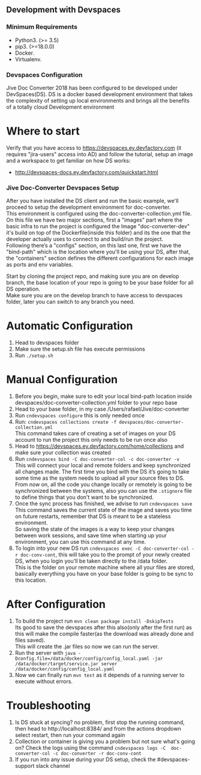 ## Development with Devspaces
 ### Minimum Requirements
 * Python3. (>= 3.5)
* pip3. (>=18.0.0)
* Docker.
* Virtualenv.
 ### Devspaces Configuration
 Jive Doc Converter 2018 has been configured to be developed under DevSpaces(DS).
 DS is a docker based development environment that takes the complexity of 
 setting up local environments and brings all the benefits of a totally cloud
 Development environment
 # Where to start
 Verify that you have access to https://devspaces.ey.devfactory.com (it requires "jira-users" access into AD) and follow the tutorial, setup an image and a workspace to get familiar on how DS works:
 * http://devspaces-docs.ey.devfactory.com/quickstart.html
 
 ### Jive Doc-Converter Devspaces Setup
 After you have installed the DS client and run the basic example, we'll proceed to setup the development environment for doc-converter.  
 This environment is configured using the doc-converter-collection.yml file.  
 On this file we have two major sections, first a "images" part where the basic infra to run the project is configured the Image "doc-converter-dev" it's build on top of the Dockerfile(inside this folder) and its the one that the developer actually uses to connect to and build/run the project.  
 Following there’s a "configs" section, on this last one, first we have the "bind-path" which is the location where you'll be using your DS, after that, the "containers" section defines the different configurations for each image as ports and env variables.

 Start by cloning the project repo, and making sure you are on develop branch, the base location of your repo is going to be your base folder for all DS operation.  
 Make sure you are on the develop branch to have access to devspaces folder, later you can switch to any branch you need.

  # Automatic Configuration
 1. Head to devspaces folder
 2. Make sure the setup.sh file has execute permissions
 3. Run `./setup.sh`

  # Manual Configuration
 1. Before you begin, make sure to edit your local bind-path location inside devspaces/doc-converter-collection.yml folder to your repo base
 2. Head to your base folder, in my case /Users/rafael/Jive/doc-converter
 3. Run `cndevspaces configure` this is only needed once
 4. Run: `cndevspaces collections create -f devspaces/doc-converter-collection.yml`  
 This command takes care of creating a set of images on your DS account to run the project this only needs to be run once also
 5. Head to https://devspaces.ey.devfactory.com/home/collections and make sure your collection was created
 6. Run `cndevspaces bind -C doc-converter-col -c doc-converter -v`  
 This will connect your local and remote folders and keep synchronized all changes made.
 The first time you bind with the DS it’s going to take some time as the system needs to upload all your source files to DS.  
 From now on, all the code you change locally or remotely is going to be synchronized between the systems, also you can use the `.stignore` file to define things that you don't want to be synchronized.
 7. Once the sync process has finished, we advise to run `cndevspaces save`  
 This command saves the current state of the image and saves you time on future restarts, remember that DS is meant to be a stateless environment.  
 So saving the state of the images is a way to keep your changes between work sessions, and save time when starting up your environment, you can use this command at any time.
 8. To login into your new DS run `cndevspaces exec -C doc-converter-col -r doc-conv-cont`, this will take you to the prompt of your newly created DS, when you login you'll be taken directly to the /data folder.  
 This is the folder on your remote machine where all your files are stored, basically everything you have on your base folder is going to be sync to this location.

  # After Configuration
 1. To build the project run `mvn clean package install -DskipTests`  
 Its good to save the devspaces after this also(only after the first run) as this will make the compile faster(as the download was already done and files saved).  
 This will create the .jar files so now we can run the server.
 2. Run the server with `java -Dconfig.file=/data/docker/config/config_local.yaml -jar /data/docker/target/service.jar server /data/docker/config/config_local.yaml`
 3. Now we can finally run `mvn test` as it depends of a running server to execute without errors.
 
  # Troubleshooting
 1. Is DS stuck at syncing? no problem, first stop the running command, then head to http://localhost:8384/ and from the actions dropdown select restart, then run your command again
 2. Collection or container is giving you a problem but not sure what's going on? Check the logs using the command `cndevspaces logs -C  doc-converter-col -c doc-converter -r doc-conv-cont`
 3. If you run into any issue during your DS setup, check the #devspaces-support slack channel
